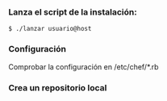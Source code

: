 ### Lanza el script de la instalación:

    $ ./lanzar usuario@host

### Configuración

Comprobar la configuración en /etc/chef/*.rb

### Crea un repositorio local


